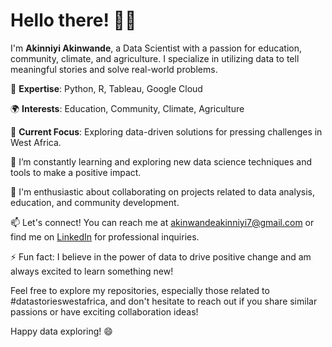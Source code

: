 # Hello there! 👋🏿

I'm **Akinniyi Akinwande**, a Data Scientist with a passion for education, community, climate, and agriculture. I specialize in utilizing data to tell meaningful stories and solve real-world problems.

🔬 **Expertise**: Python, R, Tableau, Google Cloud

🌍 **Interests**: Education, Community, Climate, Agriculture

🚀 **Current Focus**: Exploring data-driven solutions for pressing challenges in West Africa.

🌱 I’m constantly learning and exploring new data science techniques and tools to make a positive impact.

💼 I'm enthusiastic about collaborating on projects related to data analysis, education, and community development.

📫 Let's connect! You can reach me at [akinwandeakinniyi7@gmail.com](mailto:akinwandeakinniyi7@gmail.com) or find me on [LinkedIn](https://www.linkedin.com/in/akinniyi-akinwande-02a6121b9/?originalSubdomain=ng) for professional inquiries.

⚡ Fun fact: I believe in the power of data to drive positive change and am always excited to learn something new!

Feel free to explore my repositories, especially those related to #datastorieswestafrica, and don't hesitate to reach out if you share similar passions or have exciting collaboration ideas!

Happy data exploring! 😄
